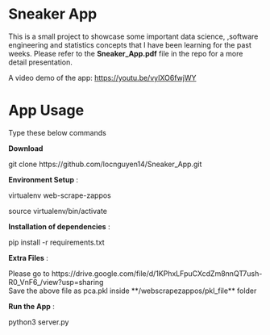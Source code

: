 # Sneaker App
This is a small project to showcase some important data science, ,software engineering and statistics concepts that I have been learning for the past weeks. Please refer to the **Sneaker_App.pdf** file in the repo for a more detail presentation.

A video demo of the app: https://youtu.be/vyIXO6fwjWY

# App Usage
Type these below commands

**Download**
<p>git clone https://github.com/locnguyen14/Sneaker_App.git</p>

**Environment Setup** : 
<p>virtualenv web-scrape-zappos</p>
<p>source virtualenv/bin/activate</p>

**Installation of dependencies** :
<p>pip install -r requirements.txt</p>

**Extra Files** :
<p>Please go to https://drive.google.com/file/d/1KPhxLFpuCXcdZm8nnQT7ush-R0_VnF6_/view?usp=sharing<br>
Save the above file as pca.pkl inside **/webscrapezappos/pkl_file** folder<p

**Run the App** :
<p>python3 server.py</p>
